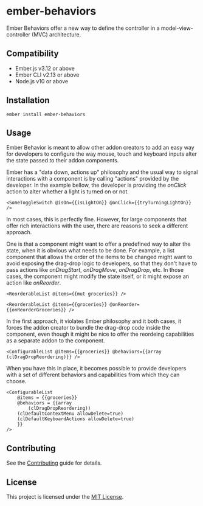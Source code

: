 ember-behaviors
==============================================================================

Ember Behaviors offer a new way to define the controller in a
model-view-controller (MVC) architecture. 

Compatibility
------------------------------------------------------------------------------

* Ember.js v3.12 or above
* Ember CLI v2.13 or above
* Node.js v10 or above


Installation
------------------------------------------------------------------------------

```
ember install ember-behaviors
```


Usage
------------------------------------------------------------------------------

Ember Behavior is meant to allow other addon creators to add an easy way
for developers to configure the way mouse, touch and keyboard inputs alter
the state passed to their addon components.

Ember has a "data down, actions up" philosophy and the usual way to signal
interactions with a component is by calling "actions" provided by the
developer. In the example bellow, the developer is providing the *onClick*
action to alter whether a light is turned on or not.

```
<SomeToggleSwitch @isOn={{isLightOn}} @onClick={{tryTurningLightOn}} />
```

In most cases, this is perfectly fine. However, for large components that
offer rich interactions with the user, there are reasons to seek a different
approach.

One is that a component might want to offer a predefined way to alter the
state, when it is obvious what needs to be done. For example, a list component
that allows the order of the items to be changed might want to avoid exposing
the drag-drop logic to developers, so that they don't have to pass actions like
*onDragStart*, *onDragMove*, *onDragDrop*, etc. In those cases, the
component might modify the state itself, or it
might expose an action like *onReorder*.

```
<ReorderableList @items={{mut groceries}} />

<ReorderableList @items={{groceries}} @onReorder={{onReorderGroceries}} />

```

In the first approach, it violates Ember philosophy and it both cases, it
forces the addon creator to bundle the drag-drop code inside the component,
even though it might be nice to offer the reordeing capabilities as a
separate addon to the component.

```
<ConfigurableList @items={{groceries}} @behaviors={{array (clDragDropReordering)}} />
```

When you have this in place, it becomes possible to provide developers with a set of
different behaviors and capabilities from which they can choose.

```
<ConfigurableList
    @items = {{groceries}}
    @behaviors = {{array
        (clDragDropReordering))
	(clDefaultContextMenu allowDelete=true)
	(clDefaultKeyboardActions allowDelete=true)
    }}
/>
```

Contributing
------------------------------------------------------------------------------

See the [Contributing](CONTRIBUTING.md) guide for details.


License
------------------------------------------------------------------------------

This project is licensed under the [MIT License](LICENSE.md).
